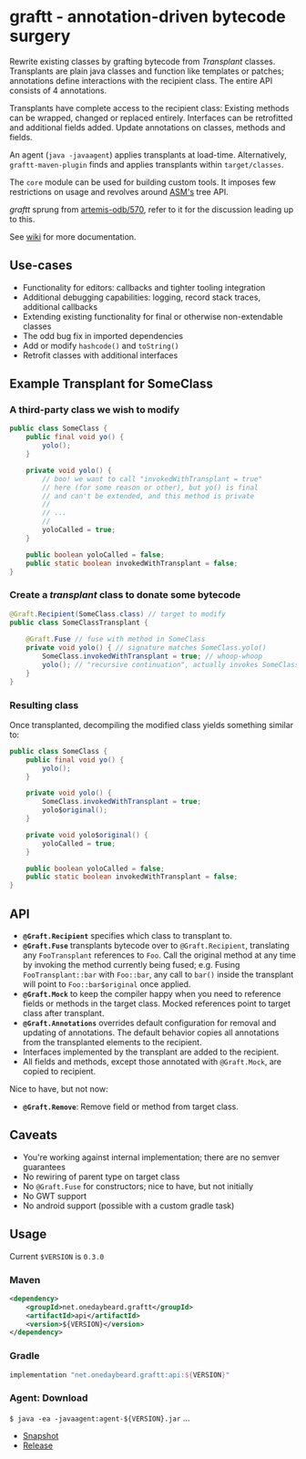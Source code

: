 # graftt - annotation-driven bytecode surgery 

Rewrite existing classes by grafting bytecode from *Transplant* classes. Transplants are
plain java classes and function like templates or patches; annotations define interactions
with the recipient class. The entire API consists of 4 annotations.

Transplants have complete access to the recipient class: Existing methods can be wrapped,
changed or replaced entirely. Interfaces can be retrofitted and additional fields added.
Update annotations on classes, methods and fields.
 
An agent (`java -javaagent`) applies transplants at load-time. Alternatively, 
`graftt-maven-plugin` finds and applies transplants within `target/classes`.  

The `core` module can be used for building custom tools. It imposes few restrictions on
usage and revolves around [ASM's](https://asm.ow2.io/) tree API. 

_graftt_ sprung from [artemis-odb/570](https://github.com/junkdog/artemis-odb/issues/570),
refer to it for the discussion leading up to this.

See [wiki](https://github.com/junkdog/graftt/wiki) for more documentation.

## Use-cases
- Functionality for editors: callbacks and tighter tooling integration
- Additional debugging capabilities: logging, record stack traces, additional callbacks
- Extending existing functionality for final or otherwise non-extendable classes
- The odd bug fix in imported dependencies
- Add or modify `hashcode()` and `toString()`
- Retrofit classes with additional interfaces 


## Example Transplant for SomeClass

### A third-party class we wish to modify

```java
public class SomeClass {
    public final void yo() {
        yolo();
    }

    private void yolo() {
        // boo! we want to call "invokedWithTransplant = true"
        // here (for some reason or other), but yo() is final
        // and can't be extended, and this method is private
        //
        // ...
        //
        yoloCalled = true;
    }

    public boolean yoloCalled = false;
    public static boolean invokedWithTransplant = false;
}
```

### Create a _transplant_ class to donate some bytecode 

```java
@Graft.Recipient(SomeClass.class) // target to modify
public class SomeClassTransplant {
    
    @Graft.Fuse // fuse with method in SomeClass
    private void yolo() { // signature matches SomeClass.yolo()
        SomeClass.invokedWithTransplant = true; // whoop-whoop 
        yolo(); // "recursive continuation", actually invokes SomeClass::yolo  
    }
}
```

### Resulting class

Once transplanted, decompiling the modified class yields something similar to:

```java
public class SomeClass {
    public final void yo() {
        yolo();
    }

    private void yolo() {
        SomeClass.invokedWithTransplant = true;
        yolo$original();
    }

    private void yolo$original() {
        yoloCalled = true;
    }

    public boolean yoloCalled = false;
    public static boolean invokedWithTransplant = false;
}
```


## API 

- **`@Graft.Recipient`** specifies which class to transplant to.
- **`@Graft.Fuse`** transplants bytecode over to `@Graft.Recipient`, translating any
  `FooTransplant` references to `Foo`. Call the original method at any time by invoking the
  method currently being fused; e.g. Fusing `FooTransplant::bar` with `Foo::bar`, any
  call to `bar()` inside the transplant will point to `Foo::bar$original` once applied.
- **`@Graft.Mock`** to keep the compiler happy when you need to reference fields or
  methods in the target class. Mocked references point to target class after transplant.
- **`@Graft.Annotations`** overrides default configuration for removal and updating of
  annotations. The default behavior copies all annotations from the transplanted elements
  to the recipient.
- Interfaces implemented by the transplant are added to the recipient.
- All fields and methods, except those annotated with `@Graft.Mock`, are copied to recipient.

Nice to have, but not now:
- **`@Graft.Remove`**: Remove field or method from target class.

## Caveats
- You're working against internal implementation; there are no semver guarantees
- No rewiring of parent type on target class
- No `@Graft.Fuse` for constructors; nice to have, but not initially
- No GWT support
- No android support (possible with a custom gradle task)

## Usage

Current `$VERSION` is `0.3.0`

### Maven

```xml
<dependency>
    <groupId>net.onedaybeard.graftt</groupId>
    <artifactId>api</artifactId>
    <version>${VERSION}</version>
</dependency>
```

### Gradle

```groovy
implementation "net.onedaybeard.graftt:api:${VERSION}"
```

### Agent: Download

`$ java -ea -javaagent:agent-${VERSION}.jar` ...

 - [Snapshot](https://oss.sonatype.org/content/repositories/snapshots/net/onedaybeard/graftt/agent/) 
 - [Release](http://repo1.maven.org/maven2/net/onedaybeard/graftt/agent) 
